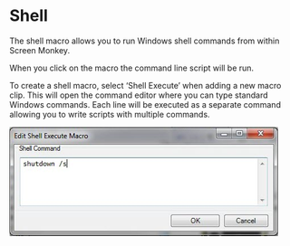 # Shell

The shell macro allows you to run Windows shell commands from within Screen Monkey.

When you click on the macro the command line script will be run.

To create a shell macro, select ‘Shell Execute’ when adding a new macro clip. This will open the command editor where you can type standard Windows commands. Each line will be executed as a separate command allowing you to write scripts with multiple commands.
 
![](../../images/img_45.jpg)